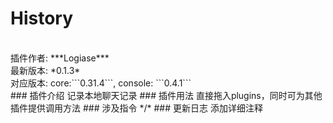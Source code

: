# History
<br>
插件作者: ***Logiase***<br>
最新版本: *0.1.3*<br>
对应版本: core:```0.31.4```, console: ```0.4.1```<br>
### 插件介绍
记录本地聊天记录
### 插件用法
直接拖入plugins，同时可为其他插件提供调用方法
### 涉及指令
*/*
### 更新日志
添加详细注释
